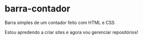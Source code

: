 # barra-contador
 Barra simples de um contador feito com HTML e CSS

Estou apredendo a criar sites e agora vou gerenciar repositórios!

